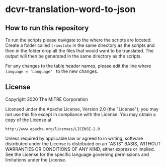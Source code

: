 # dcvr-translation-word-to-json

## How to run this repository

To run the scripts please navigate to the where the scripts are located. Create a folder called `translate` in the same directory as the scripts and then in the folder drop all the files that would want to be translated. The output will then be generated in the same directory as the scripts. 

For any changes to the table header names, please edit the line where `language = 'Language' ` to the new changes.

## License

Copyright 2020 The MITRE Corporation

Licensed under the Apache License, Version 2.0 (the "License"); you may not use this file except in compliance with the License. You may obtain a copy of the License at
```
http://www.apache.org/licenses/LICENSE-2.0
```
Unless required by applicable law or agreed to in writing, software distributed under the License is distributed on an "AS IS" BASIS, WITHOUT WARRANTIES OR CONDITIONS OF ANY KIND, either express or implied. See the License for the specific language governing permissions and limitations under the License.

